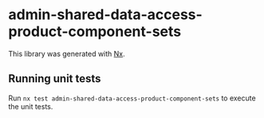 # admin-shared-data-access-product-component-sets

This library was generated with [Nx](https://nx.dev).

## Running unit tests

Run `nx test admin-shared-data-access-product-component-sets` to execute the unit tests.
